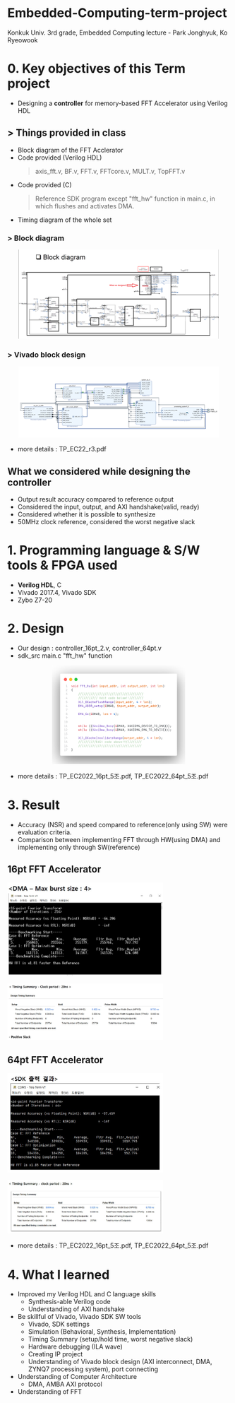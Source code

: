 # Embedded-Computing-term-project
Konkuk Univ. 3rd grade, Embedded Computing lecture - Park Jonghyuk, Ko Ryeowook

# 0. Key objectives of this Term project 
* Designing a __controller__ for memory-based FFT Accelerator using Verilog HDL

## > Things provided in class
* Block diagram of the FFT Acclerator 
* Code provided (Verilog HDL)
    > axis_fft.v, BF.v, FFT.v, FFTcore.v, MULT.v, TopFFT.v 
* Code provided (C)
    > Reference SDK program 
    > except "fft_hw" function in main.c, in which flushes and activates DMA. 
* Timing diagram of the whole set

### > Block diagram

<p align="center">
  <img src="/images/block_diagram.png" width="90%" height="90%" title="total loss" alt="total loss"></img>
</p>

### > Vivado block design
<p align="center">
  <img src="/images/block_design.png" width="90%" height="90%" title="total loss" alt="total loss"></img>
</p>

+ more details : TP_EC22_r3.pdf

## What we considered while designing the controller
* Output result accuracy compared to reference output
* Considered the input, output, and AXI handshake(valid, ready)
* Considered whether it is possible to synthesize 
* 50MHz clock reference, considered the worst negative slack

# 1. Programming language & S/W tools & FPGA used
* __Verilog HDL__, C
* Vivado 2017.4, Vivado SDK
* Zybo Z7-20

# 2. Design
* Our design : controller_16pt_2.v, controller_64pt.v
* sdk_src main.c "fft_hw" function

<p align="center">
  <img src="/images/fft_hw.png" width="60%" height="60%" title="total loss" alt="total loss"></img>
</p>

+ more details : TP_EC2022_16pt_5조.pdf, TP_EC2022_64pt_5조.pdf

# 3. Result
* Accuracy (NSR) and speed compared to reference(only using SW) were evaluation criteria.
* Comparison between implementing FFT through HW(using DMA) and implementing only through SW(reference)

## 16pt FFT Accelerator

<img src="/images/16pt_result1.jpg" width="70%" height="70%" title="total loss" alt="total loss"></img>

<img src="/images/16pt_result2.jpg" width="70%" height="70%" title="total loss" alt="total loss"></img>

## 64pt FFT Accelerator

<img src="/images/64pt_result1.jpg" width="70%" height="70%" title="total loss" alt="total loss"></img>

<img src="/images/64pt_result2.jpg" width="70%" height="70%" title="total loss" alt="total loss"></img>

+ more details : TP_EC2022_16pt_5조.pdf, TP_EC2022_64pt_5조.pdf

# 4. What I learned
* Improved my Verilog HDL and C language skills
    + Synthesis-able Verilog code 
    + Understanding of AXI handshake
* Be skillful of Vivado, Vivado SDK SW tools
    + Vivado, SDK settings
    + Simulation (Behavioral, Synthesis, Implementation)
    + Timing Summary (setup/hold time, worst negative slack)
    + Hardware debugging (ILA wave)
    + Creating IP project
    + Understanding of Vivado block design (AXI interconnect, DMA, ZYNQ7 processing system), port connecting
* Understanding of Computer Architecture
    + DMA, AMBA AXI protocol
* Understanding of FFT
